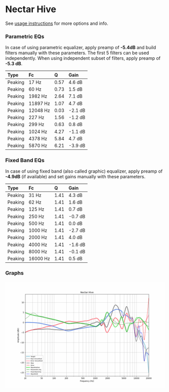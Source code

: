 # Nectar Hive
See [usage instructions](https://github.com/jaakkopasanen/AutoEq#usage) for more options and info.

### Parametric EQs
In case of using parametric equalizer, apply preamp of **-5.4dB** and build filters manually
with these parameters. The first 5 filters can be used independently.
When using independent subset of filters, apply preamp of **-5.3 dB**.

| Type    | Fc       |    Q | Gain    |
|:--------|:---------|:-----|:--------|
| Peaking | 17 Hz    | 0.57 | 4.6 dB  |
| Peaking | 60 Hz    | 0.73 | 1.5 dB  |
| Peaking | 1982 Hz  | 2.64 | 7.1 dB  |
| Peaking | 11897 Hz | 1.07 | 4.7 dB  |
| Peaking | 12048 Hz | 0.03 | -2.1 dB |
| Peaking | 227 Hz   | 1.56 | -1.2 dB |
| Peaking | 299 Hz   | 0.63 | 0.8 dB  |
| Peaking | 1024 Hz  | 4.27 | -1.1 dB |
| Peaking | 4378 Hz  | 5.84 | 4.7 dB  |
| Peaking | 5870 Hz  | 6.21 | -3.9 dB |

### Fixed Band EQs
In case of using fixed band (also called graphic) equalizer, apply preamp of **-4.9dB**
(if available) and set gains manually with these parameters.

| Type    | Fc       |    Q | Gain    |
|:--------|:---------|:-----|:--------|
| Peaking | 31 Hz    | 1.41 | 4.3 dB  |
| Peaking | 62 Hz    | 1.41 | 1.6 dB  |
| Peaking | 125 Hz   | 1.41 | 0.7 dB  |
| Peaking | 250 Hz   | 1.41 | -0.7 dB |
| Peaking | 500 Hz   | 1.41 | 0.0 dB  |
| Peaking | 1000 Hz  | 1.41 | -2.7 dB |
| Peaking | 2000 Hz  | 1.41 | 4.0 dB  |
| Peaking | 4000 Hz  | 1.41 | -1.6 dB |
| Peaking | 8000 Hz  | 1.41 | -0.1 dB |
| Peaking | 16000 Hz | 1.41 | 0.5 dB  |

### Graphs
![](./Nectar%20Hive.png)